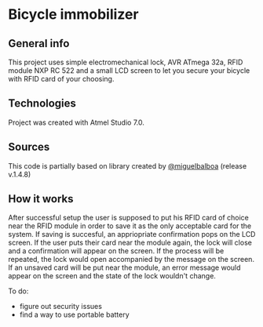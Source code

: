 # Bicycle immobilizer
## General info
This project uses simple electromechanical lock, AVR ATmega 32a, RFID module NXP RC 522 and a small LCD screen to let you secure your bicycle with RFID card of your choosing.

## Technologies
Project was created with Atmel Studio 7.0.

## Sources
This code is partially based on library created by [@miguelbalboa](https://github.com/miguelbalboa/rfid) (release v.1.4.8)

## How it works
After successful setup the user is supposed to put his RFID card of choice near the RFID module in order to save it as the only acceptable card for the system. If saving is succesful, an appriopriate confirmation pops on the LCD screen. If the user puts their card near the module again, the lock will close and a confirmation will appear on the screen. If the process will be repeated, the lock would open accompanied by the message on the screen. If an unsaved card will be put near the module, an error message would appear on the screen and the state of the lock wouldn't change.

To do:
* figure out security issues
* find a way to use portable battery



